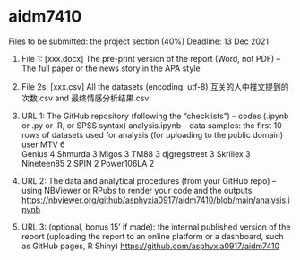 # aidm7410
Files to be submitted: the project
section (40%)
Deadline: 13 Dec 2021
1. File 1: [xxx.docx] The pre-print version of the report (Word, not PDF)
– The full paper or the news story in the APA style

2. File 2s: [xxx.csv] All the datasets (encoding: utf-8)
互关的人中推文提到的次数.csv and 最终情感分析结果.csv

3. URL 1: The GitHub repository (following the “checklists”)
– codes (.ipynb or .py or .R, or SPSS syntax)
analysis.ipynb
– data samples: the first 10 rows of datasets used for analysis (for uploading to
the public domain)
	            user
MTV	          6  
Genius	      4
Shmurda	      3
Migos         3
TM88	        3
djgregstreet	3
Skrillex	    3
Nineteen85	  2
SPIN	        2
Power106LA	  2

4. URL 2: The data and analytical procedures (from your GitHub repo)
– using NBViewer or RPubs to render your code and the outputs
https://nbviewer.org/github/asphyxia0917/aidm7410/blob/main/analysis.ipynb

5. URL 3: (optional, bonus 15’ if made): the internal published
version of the report (uploading the report to an online platform
or a dashboard, such as GitHub pages, R Shiny) 
https://github.com/asphyxia0917/aidm7410
